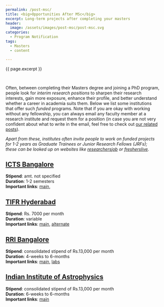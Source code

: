 ```yaml
---
permalink: /post-msc/
title: <big>Opportunities After MSc</big>
excerpt: Long-term projects after completing your masters
header:
  image: /assets/images/post-msc/post-msc.svg
categories:
  - Program Notification
tags:
  - Masters
  - content

---
```


<span class="excerpt">{{ page.excerpt }}</span>

<br>

Often, between completing their Masters degree and joining a PhD program, people look for _interim research positions_ to sharpen their research interests, gain more exposure, enhance their profile, and better understand whether a career in academia suits them. Below we list some institutions that offer such _funded_ programs. Note that if you are okay with working without any fellowship, you can always email any faculty member at a research institute and request them for a position (in case you are not very confident about what to write in the email, feel free to check out [our related posts](/drafting/)). 

_Apart from these, institutes often invite people to work on funded projects for 1-2 years as Graduate Trainees or Junior Research Fellows (JRFs); these can be looked up on websites like [researchersjob](https://researchersjob.com/) or [fresherslive](https://www.fresherslive.com/search-jobs/msc)._

## [ICTS Bangalore](https://www.icts.res.in/academic/long-term-visiting-student-program)

**Stipend**: amt. not specified
<br>
**Duration**: 1-2 semesters
<br>
**Important links**: [main](https://www.icts.res.in/academic/long-term-visiting-student-program),

## [TIFR Hyderabad](https://www.tifrh.res.in/index.php/visiting-students-programme/)

**Stipend**: Rs. 7000 per month
<br>
**Duration**: variable
<br>
**Important links**: [main](https://www.tifrh.res.in/index.php/visiting-students-programme/), [alternate](https://www.tifr.res.in/~vsrp/)

## [RRI Bangalore](https://www.rri.res.in/careers/visiting-students)

**Stipend**: consolidated stipend of Rs.13,000 per month
<br>
**Duration**: 4-weeks to 6-months
<br>
**Important links**: [main](https://www.rri.res.in/careers/visiting-students), [labs](https://wwws.rri.res.in/downloads/list_of_VSP_students.pdf)

## [Indian Institute of Astrophysics](https://www.iiap.res.in/?q=degree)

**Stipend**: consolidated stipend of Rs.13,000 per month
<br>
**Duration**: 6-weeks to 6-months
<br>
**Important links**: [main](https://www.iiap.res.in/?q=degree#:~:text=to%209%20months.-,Short%2Dterm%20projects,-Students%20who%20are)
